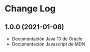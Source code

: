 # Change Log

## 1.0.0 (2021-01-08)

* Documentación Java 10 de Oracle
* Documentación Javascript de MDN